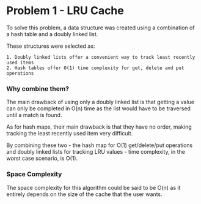 # Problem 1 - LRU Cache

To solve this problem, a data structure was created using a combination of a hash table and a doubly linked list.

These structures were selected as:

    1. Doubly linked lists offer a convenient way to track least recently used items
    2. Hash tables offer O(1) time complexity for get, delete and put operations

### Why combine them?

The main drawback of using only a doubly linked list is that getting a value can only be completed in O(n) time as the list would have to be traversed until a match is found.

As for hash maps, their main drawback is that they have no order, making tracking the least recently used item very difficult.

By combining these two - the hash map for O(1) get/delete/put operations and doubly linked lists for tracking LRU values - time complexity, in the worst case scenario, is O(1).

### Space Complexity

The space complexity for this algorithm could be said to be O(n) as it entirely depends on the size of the cache that the user wants.
